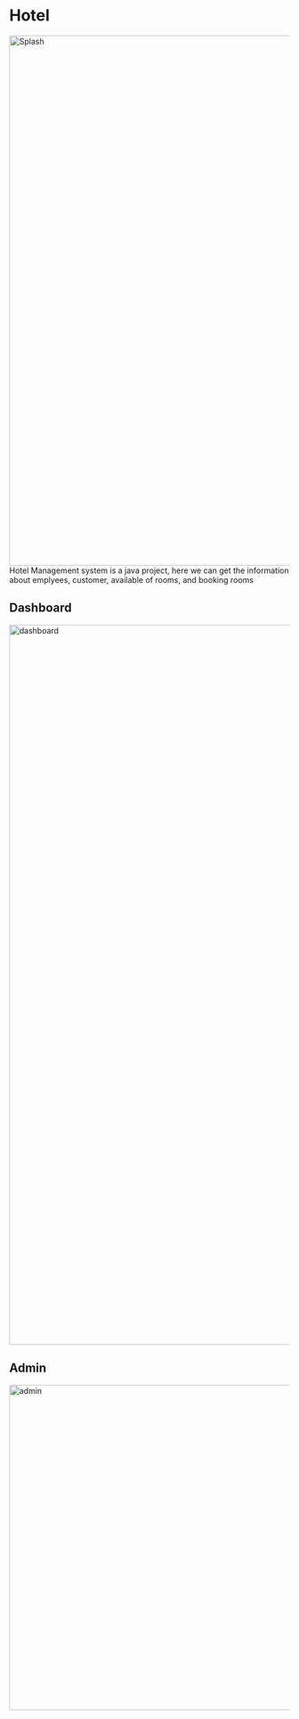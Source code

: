 # Hotel
<img width="952" alt="Splash" src="https://github.com/Nisarga-58/Hotel-Management-System/assets/118206188/534926c7-2b15-4eeb-bb1c-72ed72bb098a">
Hotel Management system is a java project, here we can get the information about emplyees, customer, available of rooms, and booking rooms

## Dashboard
<img width="1293" alt="dashboard" src="https://github.com/Nisarga-58/Hotel-Management-System/assets/118206188/03ac945f-e770-4e46-b0a5-447571ae114f">


## Admin

<img width="584" alt="admin" src="https://github.com/Nisarga-58/Hotel-Management-System/assets/118206188/ee74b5b0-eafd-4601-a2b7-3c9f648e6aec">
